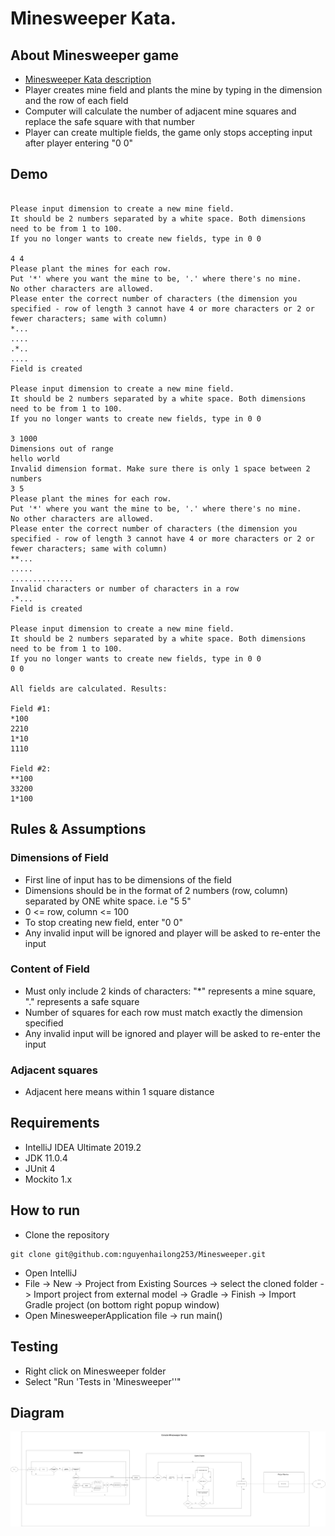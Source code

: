 
# Minesweeper Kata.

## About Minesweeper game
- [Minesweeper Kata description](https://github.com/MYOB-Technology/General_Developer/blob/master/katas/kata-minesweeper/kata-minesweeper.md)
- Player creates mine field and plants the mine by typing in the dimension and the row of each field
- Computer will calculate the number of adjacent mine squares and replace the safe square with that number
- Player can create multiple fields, the game only stops accepting input after player entering "0 0"

## Demo

```

Please input dimension to create a new mine field.
It should be 2 numbers separated by a white space. Both dimensions need to be from 1 to 100.
If you no longer wants to create new fields, type in 0 0

4 4
Please plant the mines for each row.
Put '*' where you want the mine to be, '.' where there's no mine.
No other characters are allowed.
Please enter the correct number of characters (the dimension you specified - row of length 3 cannot have 4 or more characters or 2 or fewer characters; same with column)
*...
....
.*..
....
Field is created

Please input dimension to create a new mine field.
It should be 2 numbers separated by a white space. Both dimensions need to be from 1 to 100.
If you no longer wants to create new fields, type in 0 0

3 1000
Dimensions out of range
hello world
Invalid dimension format. Make sure there is only 1 space between 2 numbers
3 5
Please plant the mines for each row.
Put '*' where you want the mine to be, '.' where there's no mine.
No other characters are allowed.
Please enter the correct number of characters (the dimension you specified - row of length 3 cannot have 4 or more characters or 2 or fewer characters; same with column)
**...
.....
..............
Invalid characters or number of characters in a row
.*...
Field is created

Please input dimension to create a new mine field.
It should be 2 numbers separated by a white space. Both dimensions need to be from 1 to 100.
If you no longer wants to create new fields, type in 0 0
0 0

All fields are calculated. Results: 

Field #1:
*100
2210
1*10
1110

Field #2:
**100
33200
1*100

```

## Rules & Assumptions

### Dimensions of Field
- First line of input has to be dimensions of the field
- Dimensions should be in the format of 2 numbers (row, column) separated by ONE white space. i.e "5 5"
- 0 <= row, column <= 100
- To stop creating new field, enter "0 0"
- Any invalid input will be ignored and player will be asked to re-enter the input

### Content of Field
- Must only include 2 kinds of characters: "*" represents a mine square, "." represents a safe square
- Number of squares for each row must match exactly the dimension specified
- Any invalid input will be ignored and player will be asked to re-enter the input

### Adjacent squares
- Adjacent here means within 1 square distance

## Requirements
- IntelliJ IDEA Ultimate 2019.2
- JDK 11.0.4
- JUnit 4
- Mockito 1.x

## How to run
* Clone the repository
```
git clone git@github.com:nguyenhailong253/Minesweeper.git
```

- Open IntelliJ
- File -> New -> Project from Existing Sources -> select the cloned folder -> Import project from external model -> Gradle -> Finish -> Import Gradle project (on bottom right popup window)
- Open MinesweeperApplication file -> run main()

## Testing
- Right click on Minesweeper folder
- Select "Run 'Tests in 'Minesweeper''"

## Diagram
![Screenshot](Minesweeper.png)
